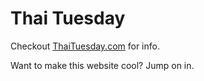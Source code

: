 # Thai Tuesday

Checkout [ThaiTuesday.com](http://thaituesday.com/) for info.

Want to make this website cool? Jump on in.
